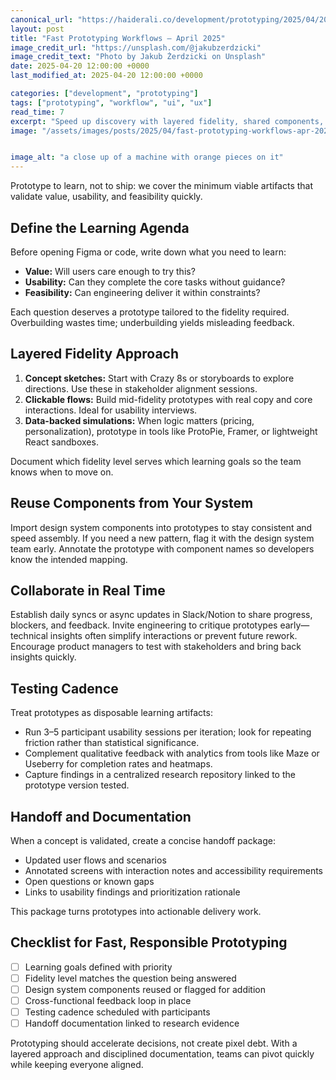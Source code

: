 ```yaml
---
canonical_url: "https://haiderali.co/development/prototyping/2025/04/20/fast-prototyping-workflows-apr-2025/"
layout: post
title: "Fast Prototyping Workflows — April 2025"
image_credit_url: "https://unsplash.com/@jakubzerdzicki"
image_credit_text: "Photo by Jakub Żerdzicki on Unsplash"
date: 2025-04-20 12:00:00 +0000
last_modified_at: 2025-04-20 12:00:00 +0000

categories: ["development", "prototyping"]
tags: ["prototyping", "workflow", "ui", "ux"]
read_time: 7
excerpt: "Speed up discovery with layered fidelity, shared components, and testable flows that de‑risk decisions."
image: "/assets/images/posts/2025/04/fast-prototyping-workflows-apr-2025.jpg"


image_alt: "a close up of a machine with orange pieces on it"
---
```


Prototype to learn, not to ship: we cover the minimum viable artifacts that validate value, usability, and feasibility quickly.

## Define the Learning Agenda

Before opening Figma or code, write down what you need to learn:

- **Value:** Will users care enough to try this?
- **Usability:** Can they complete the core tasks without guidance?
- **Feasibility:** Can engineering deliver it within constraints?

Each question deserves a prototype tailored to the fidelity required. Overbuilding wastes time; underbuilding yields misleading feedback.

## Layered Fidelity Approach

1. **Concept sketches:** Start with Crazy 8s or storyboards to explore directions. Use these in stakeholder alignment sessions.
2. **Clickable flows:** Build mid-fidelity prototypes with real copy and core interactions. Ideal for usability interviews.
3. **Data-backed simulations:** When logic matters (pricing, personalization), prototype in tools like ProtoPie, Framer, or lightweight React sandboxes.

Document which fidelity level serves which learning goals so the team knows when to move on.

## Reuse Components from Your System

Import design system components into prototypes to stay consistent and speed assembly. If you need a new pattern, flag it with the design system team early. Annotate the prototype with component names so developers know the intended mapping.

## Collaborate in Real Time

Establish daily syncs or async updates in Slack/Notion to share progress, blockers, and feedback. Invite engineering to critique prototypes early—technical insights often simplify interactions or prevent future rework. Encourage product managers to test with stakeholders and bring back insights quickly.

## Testing Cadence

Treat prototypes as disposable learning artifacts:

- Run 3–5 participant usability sessions per iteration; look for repeating friction rather than statistical significance.
- Complement qualitative feedback with analytics from tools like Maze or Useberry for completion rates and heatmaps.
- Capture findings in a centralized research repository linked to the prototype version tested.

## Handoff and Documentation

When a concept is validated, create a concise handoff package:

- Updated user flows and scenarios
- Annotated screens with interaction notes and accessibility requirements
- Open questions or known gaps
- Links to usability findings and prioritization rationale

This package turns prototypes into actionable delivery work.

## Checklist for Fast, Responsible Prototyping

- [ ] Learning goals defined with priority
- [ ] Fidelity level matches the question being answered
- [ ] Design system components reused or flagged for addition
- [ ] Cross-functional feedback loop in place
- [ ] Testing cadence scheduled with participants
- [ ] Handoff documentation linked to research evidence

Prototyping should accelerate decisions, not create pixel debt. With a layered approach and disciplined documentation, teams can pivot quickly while keeping everyone aligned.
